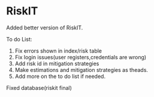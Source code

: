 # RiskIT
 
Added better version of RiskIT.

To do List:
1. Fix errors shown in index/risk table
2. Fix login issues(user registers,credentials are wrong)
3. Add risk id in mitigation strategies
4. Make estimations and mitigation strategies as theads. 
5. Add more on the to do list if needed.

Fixed database(riskit final)

